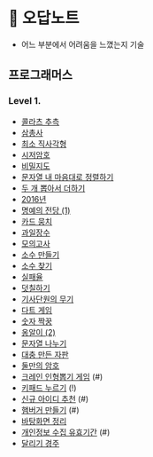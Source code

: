 # 💌 오답노트
- 어느 부분에서 어려움을 느꼈는지 기술
## 프로그래머스
### Level 1.
- [콜라츠 추측](https://school.programmers.co.kr/learn/courses/30/lessons/12943)
- [삼총사](https://school.programmers.co.kr/learn/courses/30/lessons/131705)
- [최소 직사각형](https://school.programmers.co.kr/learn/courses/30/lessons/86491)
- [시저암호](https://school.programmers.co.kr/learn/courses/30/lessons/86491)
- [비밀지도](https://school.programmers.co.kr/learn/courses/30/lessons/17681)
- [문자열 내 마음대로 정렬하기](https://school.programmers.co.kr/learn/courses/30/lessons/12915)
- [두 개 뽑아서 더하기](https://school.programmers.co.kr/learn/courses/30/lessons/68644)
- [2016년](https://school.programmers.co.kr/learn/courses/30/lessons/12901)
- [명예의 전당 (1)](https://school.programmers.co.kr/learn/courses/30/lessons/138477)
- [카드 뭉치](https://school.programmers.co.kr/learn/courses/30/lessons/159994)
- [과일장수](https://school.programmers.co.kr/learn/courses/30/lessons/135808)
- [모의고사](https://school.programmers.co.kr/learn/courses/30/lessons/42840)
- [소수 만들기](https://school.programmers.co.kr/learn/courses/30/lessons/12977)
- [소수 찾기](https://school.programmers.co.kr/learn/courses/30/lessons/12921)
- [실패율](https://school.programmers.co.kr/learn/courses/30/lessons/42889)
- [덧칠하기](https://school.programmers.co.kr/learn/courses/30/lessons/161989)
- [기사단원의 무기](https://school.programmers.co.kr/learn/courses/30/lessons/136798)
- [다트 게임](https://school.programmers.co.kr/learn/courses/30/lessons/17682)
- [숫자 짝꿍](https://school.programmers.co.kr/learn/courses/30/lessons/131128)
- [옹알이 (2)](https://school.programmers.co.kr/learn/courses/30/lessons/133499)
- [문자열 나누기](https://school.programmers.co.kr/learn/courses/30/lessons/140108)
- [대충 만든 자판](https://school.programmers.co.kr/learn/courses/30/lessons/160586)
- [둘만의 암호](https://school.programmers.co.kr/learn/courses/30/lessons/155652)
- [크레인 인형뽑기 게임](https://school.programmers.co.kr/learn/courses/30/lessons/64061) (#)
- [키패드 누르기](https://school.programmers.co.kr/learn/courses/30/lessons/67256) (!)
- [신규 아이디 추천](https://school.programmers.co.kr/learn/courses/30/lessons/72410) (#)
- [햄버거 만들기](https://school.programmers.co.kr/learn/courses/30/lessons/133502) (#)
- [바탕화면 정리](https://school.programmers.co.kr/learn/courses/30/lessons/161990)
- [개인정보 수집 유효기간](https://school.programmers.co.kr/learn/courses/30/lessons/150370) (#)
- [달리기 경주](https://school.programmers.co.kr/learn/courses/30/lessons/178871)
